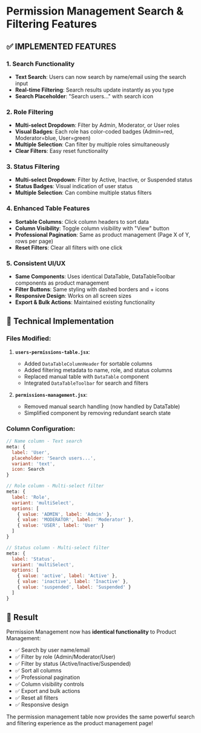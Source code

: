 # Permission Management Search & Filtering Features

## ✅ IMPLEMENTED FEATURES

### 1. **Search Functionality**
- **Text Search**: Users can now search by name/email using the search input
- **Real-time Filtering**: Search results update instantly as you type
- **Search Placeholder**: "Search users..." with search icon

### 2. **Role Filtering**
- **Multi-select Dropdown**: Filter by Admin, Moderator, or User roles
- **Visual Badges**: Each role has color-coded badges (Admin=red, Moderator=blue, User=green)
- **Multiple Selection**: Can filter by multiple roles simultaneously
- **Clear Filters**: Easy reset functionality

### 3. **Status Filtering** 
- **Multi-select Dropdown**: Filter by Active, Inactive, or Suspended status
- **Status Badges**: Visual indication of user status
- **Multiple Selection**: Can combine multiple status filters

### 4. **Enhanced Table Features**
- **Sortable Columns**: Click column headers to sort data
- **Column Visibility**: Toggle column visibility with "View" button
- **Professional Pagination**: Same as product management (Page X of Y, rows per page)
- **Reset Filters**: Clear all filters with one click

### 5. **Consistent UI/UX**
- **Same Components**: Uses identical DataTable, DataTableToolbar components as product management
- **Filter Buttons**: Same styling with dashed borders and + icons
- **Responsive Design**: Works on all screen sizes
- **Export & Bulk Actions**: Maintained existing functionality

## 🔧 **Technical Implementation**

### Files Modified:
1. **`users-permissions-table.jsx`**:
   - Added `DataTableColumnHeader` for sortable columns
   - Added filtering metadata to name, role, and status columns
   - Replaced manual table with `DataTable` component
   - Integrated `DataTableToolbar` for search and filters

2. **`permissions-management.jsx`**:
   - Removed manual search handling (now handled by DataTable)
   - Simplified component by removing redundant search state

### Column Configuration:
```javascript
// Name column - Text search
meta: {
  label: 'User',
  placeholder: 'Search users...',
  variant: 'text',
  icon: Search
}

// Role column - Multi-select filter
meta: {
  label: 'Role',
  variant: 'multiSelect',
  options: [
    { value: 'ADMIN', label: 'Admin' },
    { value: 'MODERATOR', label: 'Moderator' },
    { value: 'USER', label: 'User' }
  ]
}

// Status column - Multi-select filter
meta: {
  label: 'Status',
  variant: 'multiSelect',
  options: [
    { value: 'active', label: 'Active' },
    { value: 'inactive', label: 'Inactive' },
    { value: 'suspended', label: 'Suspended' }
  ]
}
```

## 🎯 **Result**
Permission Management now has **identical functionality** to Product Management:
- ✅ Search by user name/email
- ✅ Filter by role (Admin/Moderator/User)
- ✅ Filter by status (Active/Inactive/Suspended) 
- ✅ Sort all columns
- ✅ Professional pagination
- ✅ Column visibility controls
- ✅ Export and bulk actions
- ✅ Reset all filters
- ✅ Responsive design

The permission management table now provides the same powerful search and filtering experience as the product management page!